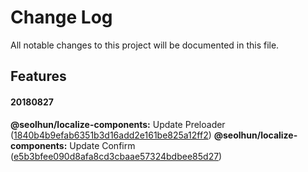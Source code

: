 # Change Log

All notable changes to this project will be documented in this file.

<!-- ## Bug Fixes -->

<!-- **@seolhun/localize-components:** Content ([#IssueNum](IssueUrl)) ([CommitHash](CommitUrl)) -->


## Features

#### 20180827
**@seolhun/localize-components:** Update Preloader ([1840b4b9efab6351b3d16add2e161be825a12ff2](https://github.com/Seolhun/localize-components/pull/19/commits/1840b4b9efab6351b3d16add2e161be825a12ff2))
**@seolhun/localize-components:** Update Confirm ([e5b3bfee090d8afa8cd3cbaae57324bdbee85d27](https://github.com/Seolhun/localize-components/pull/19/commits/e5b3bfee090d8afa8cd3cbaae57324bdbee85d27))

